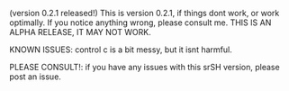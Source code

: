(version 0.2.1 released!) This is version 0.2.1, if things dont work, or work optimally. If you notice anything wrong, please consult me.
THIS IS AN ALPHA RELEASE, IT MAY NOT WORK.

KNOWN ISSUES: control c is a bit messy, but it isnt harmful.

PLEASE CONSULT!: if you have any issues with this srSH version, please post an issue.

